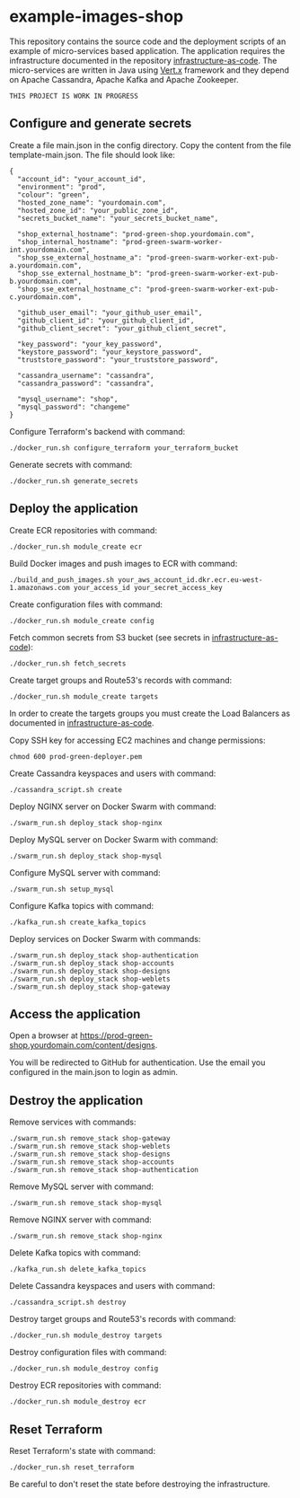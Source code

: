# example-images-shop

This repository contains the source code and the deployment scripts of an example of micro-services based application. The application requires the infrastructure documented in the repository [infrastructure-as-code](https://github.com/nextbreakpoint/infrastructure-as-code). The micro-services are written in Java using [Vert.x](https://vertx.io) framework and they depend on Apache Cassandra, Apache Kafka and Apache Zookeeper.

    THIS PROJECT IS WORK IN PROGRESS

## Configure and generate secrets

Create a file main.json in the config directory. Copy the content from the file template-main.json. The file should look like:

    {
      "account_id": "your_account_id",
      "environment": "prod",
      "colour": "green",
      "hosted_zone_name": "yourdomain.com",
      "hosted_zone_id": "your_public_zone_id",
      "secrets_bucket_name": "your_secrets_bucket_name",

      "shop_external_hostname": "prod-green-shop.yourdomain.com",
      "shop_internal_hostname": "prod-green-swarm-worker-int.yourdomain.com",
      "shop_sse_external_hostname_a": "prod-green-swarm-worker-ext-pub-a.yourdomain.com",
      "shop_sse_external_hostname_b": "prod-green-swarm-worker-ext-pub-b.yourdomain.com",
      "shop_sse_external_hostname_c": "prod-green-swarm-worker-ext-pub-c.yourdomain.com",

      "github_user_email": "your_github_user_email",
      "github_client_id": "your_github_client_id",
      "github_client_secret": "your_github_client_secret",

      "key_password": "your_key_password",
      "keystore_password": "your_keystore_password",
      "truststore_password": "your_truststore_password",

      "cassandra_username": "cassandra",
      "cassandra_password": "cassandra",

      "mysql_username": "shop",
      "mysql_password": "changeme"
    }

Configure Terraform's backend with command:

    ./docker_run.sh configure_terraform your_terraform_bucket

Generate secrets with command:

    ./docker_run.sh generate_secrets

## Deploy the application

Create ECR repositories with command:

    ./docker_run.sh module_create ecr

Build Docker images and push images to ECR with command:

    ./build_and_push_images.sh your_aws_account_id.dkr.ecr.eu-west-1.amazonaws.com your_access_id your_secret_access_key

Create configuration files with command:

    ./docker_run.sh module_create config

Fetch common secrets from S3 bucket (see secrets in [infrastructure-as-code](https://github.com/nextbreakpoint/infrastructure-as-code)):

    ./docker_run.sh fetch_secrets

Create target groups and Route53's records with command:

    ./docker_run.sh module_create targets

In order to create the targets groups you must create the Load Balancers as documented in [infrastructure-as-code](https://github.com/nextbreakpoint/infrastructure-as-code).

Copy SSH key for accessing EC2 machines and change permissions:

    chmod 600 prod-green-deployer.pem

Create Cassandra keyspaces and users with command:

    ./cassandra_script.sh create

Deploy NGINX server on Docker Swarm with command:

    ./swarm_run.sh deploy_stack shop-nginx

Deploy MySQL server on Docker Swarm with command:

    ./swarm_run.sh deploy_stack shop-mysql

Configure MySQL server with command:

    ./swarm_run.sh setup_mysql

Configure Kafka topics with command:

    ./kafka_run.sh create_kafka_topics

Deploy services on Docker Swarm with commands:

    ./swarm_run.sh deploy_stack shop-authentication
    ./swarm_run.sh deploy_stack shop-accounts
    ./swarm_run.sh deploy_stack shop-designs
    ./swarm_run.sh deploy_stack shop-weblets
    ./swarm_run.sh deploy_stack shop-gateway

## Access the application

Open a browser at https://prod-green-shop.yourdomain.com/content/designs.

You will be redirected to GitHub for authentication. Use the email you configured in the main.json to login as admin.

## Destroy the application

Remove services with commands:

    ./swarm_run.sh remove_stack shop-gateway
    ./swarm_run.sh remove_stack shop-weblets
    ./swarm_run.sh remove_stack shop-designs
    ./swarm_run.sh remove_stack shop-accounts
    ./swarm_run.sh remove_stack shop-authentication

Remove MySQL server with command:

    ./swarm_run.sh remove_stack shop-mysql

Remove NGINX server with command:

    ./swarm_run.sh remove_stack shop-nginx

Delete Kafka topics with command:

    ./kafka_run.sh delete_kafka_topics

Delete Cassandra keyspaces and users with command:

    ./cassandra_script.sh destroy

Destroy target groups and Route53's records with command:

    ./docker_run.sh module_destroy targets

Destroy configuration files with command:

    ./docker_run.sh module_destroy config

Destroy ECR repositories with command:

    ./docker_run.sh module_destroy ecr

## Reset Terraform

Reset Terraform's state with command:

    ./docker_run.sh reset_terraform

Be careful to don't reset the state before destroying the infrastructure.
